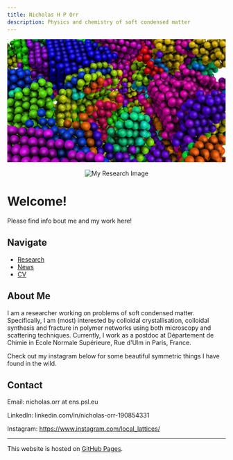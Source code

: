 ```yaml
---
title: Nicholas H P Orr
description: Physics and chemistry of soft condensed matter
---
```


![My Research Image](/Images/DramaticColloidalCrystal.jpg)
<p align="center">
  <img src="https://example.com/my-image.jpg" alt="My Research Image" width="300">
</p>


# Welcome!

Please find info bout me and my work here! 

## Navigate
- [Research](research.md)
- [News](news.md)
- [CV](cv.md)

## About Me
I am a researcher working on problems of soft condensed matter. Specifically, I am (most) interested by colloidal crystallisation, colloidal synthesis and fracture in polymer networks using both microscopy and scattering techniques. Currently, I work as a postdoc at Département de Chimie in Ecole Normale Supérieure, Rue d'Ulm in Paris, France. 

Check out my instagram below for some beautiful symmetric things I have found in the wild. 

## Contact

Email: nicholas.orr at ens.psl.eu

LinkedIn: linkedin.com/in/nicholas-orr-190854331

Instagram: https://www.instagram.com/local_lattices/

---

This website is hosted on [GitHub Pages](https://pages.github.com/).



